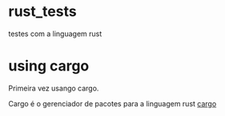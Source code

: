 # rust_tests

testes com a linguagem rust

# using cargo

Primeira vez usango cargo.

Cargo é o gerenciador de pacotes para a linguagem rust [cargo](https://doc.rust-lang.org/cargo/index.html)
